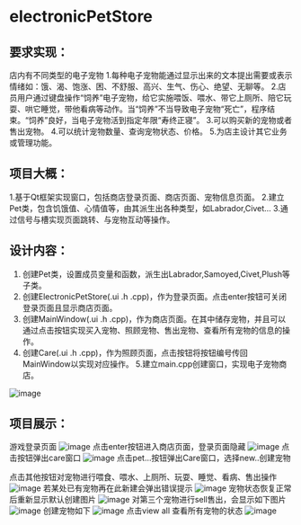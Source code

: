 # **electronicPetStore**
## **要求实现**： 
店内有不同类型的电子宠物
1.每种电子宠物能通过显示出来的文本提出需要或表示情绪如：饿、渴、饱涨、困、不舒服、高兴、生气、伤心、绝望、无聊等。
2.店员用户通过键盘操作“饲养”电子宠物，给它实施喂饭、喂水、带它上厕所、陪它玩耍、哄它睡觉，带他看病等动作。当“饲养”不当导致电子宠物“死亡”，程序结束。“饲养”良好，当电子宠物活到指定年限“寿终正寝”。
3.可以购买新的宠物或者售出宠物。
4.可以统计宠物数量、查询宠物状态、价格。
5.为店主设计其它业务或管理功能。
## **项目大概**：
1.基于Qt框架实现窗口，包括商店登录页面、商店页面、宠物信息页面。
2.建立Pet类，包含饥饿值、心情值等，由其派生出各种类型，如Labrador,Civet…
3.通过信号与槽实现页面跳转、与宠物互动等操作。
## **设计内容**：
1. 创建Pet类，设置成员变量和函数，派生出Labrador,Samoyed,Civet,Plush等子类。
2. 创建ElectronicPetStore(.ui .h .cpp)，作为登录页面。点击enter按钮可关闭登录页面且显示商店页面。
3. 创建MainWindow(.ui .h .cpp)，作为商店页面。在其中储存宠物，并且可以通过点击按钮实现买入宠物、照顾宠物、售出宠物、查看所有宠物的信息的操作。
4. 创建Care(.ui .h .cpp)，作为照顾页面，点击按钮将按钮编号传回MainWindow以实现对应操作。
5.建立main.cpp创建窗口，实现电子宠物商店。

![image](https://github.com/Jyue3390/electronicPetStore/assets/116416572/6d5b1fd4-3984-4dfb-a875-0ae29bd6b91e)
## **项目展示**：
游戏登录页面
![image](https://github.com/Jyue3390/electronicPetStore/assets/116416572/8e1fd7d9-88f4-424b-b202-ed328b368840)
 点击enter按钮进入商店页面，登录页面隐藏
 ![image](https://github.com/Jyue3390/electronicPetStore/assets/116416572/f0357c41-15d9-40f2-9c92-8be61d677a4b)
 点击按钮弹出care窗口
 ![image](https://github.com/Jyue3390/electronicPetStore/assets/116416572/fa8994c9-9baa-417b-a1c5-22bae9395b18)
点击pet...按钮弹出Care窗口，选择new..创建宠物

点击其他按钮对宠物进行喂食、喂水、上厕所、玩耍、睡觉、看病、售出操作
![image](https://github.com/Jyue3390/electronicPetStore/assets/116416572/410d1c1a-4143-4c5f-be60-3c1d07ce706b)
 若某处已有宠物再在此新建会弹出错误提示
 ![image](https://github.com/Jyue3390/electronicPetStore/assets/116416572/9107eb0e-71dd-466f-b22b-38c2e6da7859)
宠物状态恢复正常后重新显示默认创建图片
![image](https://github.com/Jyue3390/electronicPetStore/assets/116416572/1bb53dc2-812a-4206-9f84-ed8513650033)
 对第三个宠物进行sell售出，会显示如下图片 
![image](https://github.com/Jyue3390/electronicPetStore/assets/116416572/8b376c98-1713-4206-908c-6276adf3b64e)
创建宠物如下 
![image](https://github.com/Jyue3390/electronicPetStore/assets/116416572/0466f5ce-eda7-424a-b5b4-4f7d4e7f2d4e)
点击view all 查看所有宠物的状态 
![image](https://github.com/Jyue3390/electronicPetStore/assets/116416572/fb7dbe09-0cd7-46d1-bb5f-34f4e17cc5d7)
